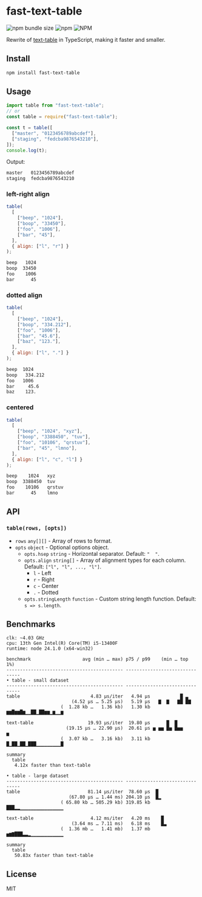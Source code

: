 # fast-text-table

![npm bundle size](https://img.shields.io/bundlephobia/min/fast-text-table) ![npm](https://img.shields.io/npm/v/fast-text-table) ![NPM](https://img.shields.io/npm/l/fast-text-table)  

Rewrite of [text-table](https://www.npmjs.com/package/text-table) in TypeScript, making it faster and smaller.

## Install

```sh
npm install fast-text-table
```

## Usage

```js
import table from "fast-text-table";
// or
const table = require("fast-text-table");

const t = table([
  ["master", "0123456789abcdef"],
  ["staging", "fedcba9876543210"],
]);
console.log(t);
```

Output:

```txt
master   0123456789abcdef
staging  fedcba9876543210
```

### left-right align

```js
table(
  [
    ["beep", "1024"],
    ["boop", "33450"],
    ["foo", "1006"],
    ["bar", "45"],
  ],
  { align: ["l", "r"] }
);
```

```txt
beep   1024
boop  33450
foo    1006
bar      45
```

### dotted align

```js
table(
  [
    ["beep", "1024"],
    ["boop", "334.212"],
    ["foo", "1006"],
    ["bar", "45.6"],
    ["baz", "123."],
  ],
  { align: ["l", "."] }
);
```

```txt
beep  1024
boop   334.212
foo   1006
bar     45.6
baz    123.
```

### centered

```js
table(
  [
    ["beep", "1024", "xyz"],
    ["boop", "3388450", "tuv"],
    ["foo", "10106", "qrstuv"],
    ["bar", "45", "lmno"],
  ],
  { align: ["l", "c", "l"] }
);
```

```txt
beep    1024   xyz
boop  3388450  tuv
foo    10106   qrstuv
bar      45    lmno
```

## API

### `table(rows, [opts])`

- `rows` `any[][]` - Array of rows to format.
- `opts` `object` - Optional options object.
  - `opts.hsep` `string` - Horizontal separator. Default: `"  "`.
  - `opts.align` `string[]` - Array of alignment types for each column. Default: `["l", "l", ..., "l"]`.
    - `l` - Left
    - `r` - Right
    - `c` - Center
    - `.` - Dotted
  - `opts.stringLength` `function` - Custom string length function. Default: `s => s.length`.

## Benchmarks

```
clk: ~4.03 GHz
cpu: 13th Gen Intel(R) Core(TM) i5-13400F
runtime: node 24.1.0 (x64-win32)

benchmark                   avg (min … max) p75 / p99    (min … top 1%)
------------------------------------------- -------------------------------
• table - small dataset
------------------------------------------- -------------------------------
table                          4.83 µs/iter   4.94 µs           █ ▃        
                        (4.52 µs … 5.25 µs)   5.19 µs   ▇  ▇   ▇█ █▇
                    (  1.28 kb …   1.36 kb)   1.30 kb ▆▆█▆▆█▆▁▁██▁██▆▆▁▆▁▁▆

text-table                    19.93 µs/iter  19.80 µs      █  █
                      (19.15 µs … 22.90 µs)  20.61 µs ▅ ▅▅ █▅ █▅▅         ▅
                    (  3.07 kb …   3.16 kb)   3.11 kb █▁██▁██▁███▁▁▁▁▁▁▁▁▁█

summary
  table
   4.12x faster than text-table

• table - large dataset
------------------------------------------- -------------------------------
table                         81.14 µs/iter  78.60 µs  █
                       (67.80 µs … 1.44 ms) 204.10 µs  █▂
                    ( 65.80 kb … 505.29 kb) 319.85 kb ███▂▂▁▁▁▁▁▁▁▁▁▁▁▁▁▁▁▁

text-table                     4.12 ms/iter   4.20 ms    █
                        (3.64 ms … 7.11 ms)   6.18 ms    █▃
                    (  1.36 mb …   1.41 mb)   1.37 mb ▅▆▇███▃▃▂▁▁▁▁▁▁▁▁▁▁▁▁

summary
  table
   50.83x faster than text-table
```

## License

MIT
